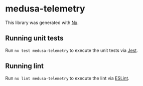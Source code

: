 # medusa-telemetry

This library was generated with [Nx](https://nx.dev).

## Running unit tests

Run `nx test medusa-telemetry` to execute the unit tests via [Jest](https://jestjs.io).

## Running lint

Run `nx lint medusa-telemetry` to execute the lint via [ESLint](https://eslint.org/).
